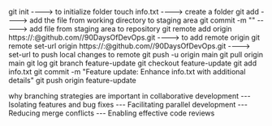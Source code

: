 git init ----> to initialize folder
touch info.txt ----> create a folder 
git add ----> add the file from working directory to staging area
git commit -m "" -----> add file from staging area to repository
git remote add origin https://<your-username>:<your-PAT>@github.com/<your-username>/90DaysOfDevOps.git ----> to add remote origin
git remote set-url origin https://<your-username>:<your-PAT>@github.com/<your-username>/90DaysOfDevOps.git ----> set-url to push local changes to remote
git push -u origin main 
git pull origin main
git log
git branch feature-update
git checkout feature-update
git add info.txt
git commit -m "Feature update: Enhance info.txt with additional details"
git push origin feature-update

  why branching strategies are important in collaborative development
--- Isolating features and bug fixes
--- Facilitating parallel development
--- Reducing merge conflicts
--- Enabling effective code reviews

